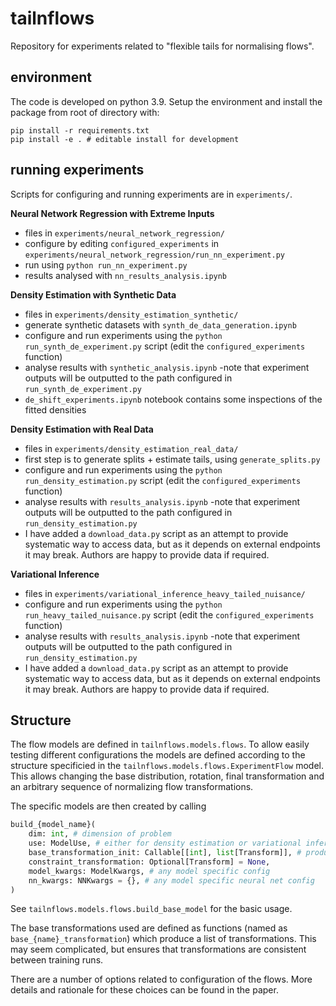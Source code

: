 # tailnflows
Repository for experiments related to "flexible tails for normalising flows".

## environment

The code is developed on python 3.9.
Setup the environment and install the package from root of directory with:
```
pip install -r requirements.txt
pip install -e . # editable install for development
```

## running experiments
Scripts for configuring and running experiments are in `experiments/`.

**Neural Network Regression with Extreme Inputs**
- files in `experiments/neural_network_regression/`
- configure by editing `configured_experiments` in `experiments/neural_network_regression/run_nn_experiment.py`
- run using `python run_nn_experiment.py`
- results analysed with `nn_results_analysis.ipynb`

**Density Estimation with Synthetic Data**
- files in `experiments/density_estimation_synthetic/`
- generate synthetic datasets with `synth_de_data_generation.ipynb`
- configure and run experiments using the `python run_synth_de_experiment.py` script (edit the `configured_experiments` function)
- analyse results with `synthetic_analysis.ipynb`
    -note that experiment outputs will be outputted to the path configured in `run_synth_de_experiment.py`
- `de_shift_experiments.ipynb` notebook contains some inspections of the fitted densities

**Density Estimation with Real Data**
- files in `experiments/density_estimation_real_data/`
- first step is to generate splits + estimate tails, using `generate_splits.py`
- configure and run experiments using the `python run_density_estimation.py` script (edit the `configured_experiments` function)
- analyse results with `results_analysis.ipynb`
    -note that experiment outputs will be outputted to the path configured in `run_density_estimation.py`
- I have added a `download_data.py` script as an attempt to provide systematic way to access data, but as it depends on external endpoints it may break. Authors are happy to provide data if required.

**Variational Inference**
- files in `experiments/variational_inference_heavy_tailed_nuisance/`
- configure and run experiments using the `python run_heavy_tailed_nuisance.py` script (edit the `configured_experiments` function)
- analyse results with `results_analysis.ipynb`
    -note that experiment outputs will be outputted to the path configured in `run_density_estimation.py`
- I have added a `download_data.py` script as an attempt to provide systematic way to access data, but as it depends on external endpoints it may break. Authors are happy to provide data if required.


## Structure

The flow models are defined in `tailnflows.models.flows`.
To allow easily testing different configurations the models are defined according to the structure specificied in the `tailnflows.models.flows.ExperimentFlow` model.
This allows changing the base distribution, rotation, final transformation and an arbitrary sequence of normalizing flow transformations.

The specific models are then created by calling 
```python
build_{model_name}(
    dim: int, # dimension of problem
    use: ModelUse, # either for density estimation or variational inference 
    base_transformation_init: Callable[[int], list[Transform]], # produce the sequence of transformations in data->noise direction
    constraint_transformation: Optional[Transform] = None,
    model_kwargs: ModelKwargs, # any model specific config
    nn_kwargs: NNKwargs = {}, # any model specific neural net config
)
```
See `tailnflows.models.flows.build_base_model` for the basic usage.

The base transformations used are defined as functions (named as `base_{name}_transformation`) which produce a list of transformations. This may seem complicated, but ensures that transformations are consistent between training runs.

There are a number of options related to configuration of the flows.
More details and rationale for these choices can be found in the paper.